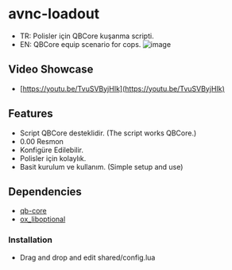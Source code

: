# avnc-loadout
- TR: Polisler için QBCore kuşanma scripti.
- EN: QBCore equip scenario for cops.
![image](https://user-images.githubusercontent.com/123509837/220655721-8fc53ad1-b030-4b9b-9d67-86f3a42123b6.png)

## Video Showcase
- [https://youtu.be/TvuSVByjHIk](https://youtu.be/TvuSVByjHIk)
## Features
- Script QBCore desteklidir. (The script works QBCore.)
- 0.00 Resmon
- Konfigüre Edilebilir.
- Polisler için kolaylık.
- Basit kurulum ve kullanım. (Simple setup and use)

## Dependencies
- [qb-core](https://github.com/qbcore-framework/qb-core)
- [ox_liboptional]([https://github.com/qbcore-framework/qb-core](https://github.com/overextended/ox_lib/releases/latest/download/ox_lib.zip))

### Installation
- Drag and drop and edit shared/config.lua
